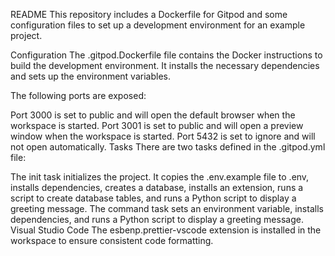 README
This repository includes a Dockerfile for Gitpod and some configuration files to set up a development environment for an example project.

Configuration
The .gitpod.Dockerfile file contains the Docker instructions to build the development environment. It installs the necessary dependencies and sets up the environment variables.

The following ports are exposed:

Port 3000 is set to public and will open the default browser when the workspace is started.
Port 3001 is set to public and will open a preview window when the workspace is started.
Port 5432 is set to ignore and will not open automatically.
Tasks
There are two tasks defined in the .gitpod.yml file:

The init task initializes the project. It copies the .env.example file to .env, installs dependencies, creates a database, installs an extension, runs a script to create database tables, and runs a Python script to display a greeting message.
The command task sets an environment variable, installs dependencies, and runs a Python script to display a greeting message.
Visual Studio Code
The esbenp.prettier-vscode extension is installed in the workspace to ensure consistent code formatting.
